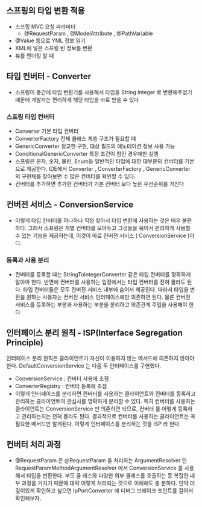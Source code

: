 ## 스프링의 타입 변환 적용
* 스프링 MVC 요청 파라미터
  * @RequestParam , @ModelAttribute , @PathVariable
* @Value 등으로 YML 정보 읽기
* XML에 넣은 스프링 빈 정보를 변환
* 뷰를 렌더링 할 때

## 타입 컨버터 - Converter
* 스프링이 중간에 타입 변환기를 사용해서 타입을 String Integer 로 변환해주었기 때문에 개발자는 편리하게 해당 타입을 바로 받을 수 있다
### 스프링 타입 컨버터
* Converter 기본 타입 컨버터
* ConverterFactory 전체 클래스 계층 구조가 필요할 때
* GenericConverter 정교한 구현, 대상 필드의 애노테이션 정보 사용 가능
* ConditionalGenericConverter 특정 조건이 참인 경우에만 실행
* 스프링은 문자, 숫자, 불린, Enum등 일반적인 타입에 대한 대부분의 컨버터를 기본으로 제공한다. IDE에서
  Converter , ConverterFactory , GenericConverter 의 구현체를 찾아보면 수 많은 컨버터를 확인할
  수 있다.
* 컨버터를 추가하면 추가한 컨버터가 기본 컨버터 보다 높은 우선순위를 가진다

## 컨버전 서비스 - ConversionService
* 이렇게 타입 컨버터를 하나하나 직접 찾아서 타입 변환에 사용하는 것은 매우 불편하다. 그래서 스프링은 개별 컨버터를
  모아두고 그것들을 묶어서 편리하게 사용할 수 있는 기능을 제공하는데, 이것이 바로 컨버전 서비스
  ( ConversionService )이다.
### 등록과 사용 분리
* 컨버터를 등록할 때는 StringToIntegerConverter 같은 타입 컨버터를 명확하게 알아야 한다. 반면에 컨버터를
  사용하는 입장에서는 타입 컨버터를 전혀 몰라도 된다. 타입 컨버터들은 모두 컨버전 서비스 내부에 숨어서 제공된다.
  따라서 타입을 변환을 원하는 사용자는 컨버전 서비스 인터페이스에만 의존하면 된다. 물론 컨버전 서비스를 등록하는
  부분과 사용하는 부분을 분리하고 의존관계 주입을 사용해야 한다

## 인터페이스 분리 원칙 - ISP(Interface Segregation Principle)
인터페이스 분리 원칙은 클라이언트가 자신이 이용하지 않는 메서드에 의존하지 않아야 한다.
DefaultConversionService 는 다음 두 인터페이스를 구현했다.
* ConversionService : 컨버터 사용에 초점
* ConverterRegistry : 컨버터 등록에 초점
* 이렇게 인터페이스를 분리하면 컨버터를 사용하는 클라이언트와 컨버터를 등록하고 관리하는 클라이언트의 관심사를
  명확하게 분리할 수 있다. 특히 컨버터를 사용하는 클라이언트는 ConversionService 만 의존하면 되므로, 컨버터
  를 어떻게 등록하고 관리하는지는 전혀 몰라도 된다. 결과적으로 컨버터를 사용하는 클라이언트는 꼭 필요한 메서드만
  알게된다. 이렇게 인터페이스를 분리하는 것을 ISP 라 한다.

## 컨버터 처리 과정
* @RequestParam 은 @RequestParam 을 처리하는 ArgumentResolver 인
  RequestParamMethodArgumentResolver 에서 ConversionService 를 사용해서 타입을 변환한다. 부모 클
  래스와 다양한 외부 클래스를 호출하는 등 복잡한 내부 과정을 거치기 때문에 대략 이렇게 처리되는 것으로 이해해도 충
  분하다. 만약 더 깊이있게 확인하고 싶으면 IpPortConverter 에 디버그 브레이크 포인트를 걸어서 확인해보자.
